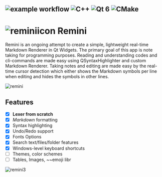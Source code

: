 ![example workflow](https://github.com/AngryFender/Remini/actions/workflows/c-cpp.yml/badge.svg)
![C++](https://img.shields.io/badge/language-C++-blue.svg)
![Qt 6](https://img.shields.io/badge/framework-Qt_6-green.svg)
![CMake](https://img.shields.io/badge/build-CMake-red.svg)
---
# ![reminiicon](https://github.com/AngryFender/Remini/assets/29480834/b1361084-1532-47bd-b755-f1c375dbc510) Remini 
Remini is an ongoing attempt to create a simple, lightweight real-time Markdown Renderer in Qt Widgets. The primary goal of this app is note taking for programming purposes. Reading and understanding codes and cli-commands are made easy using QSyntaxHighlighter and custom Markdown Renderer. Taking notes and editing are made easy by the real-time cursor detection which either shows the Markdown symbols per line when editing and hides the symbols in other lines.

![remini](https://github.com/AngryFender/Remini/assets/29480834/8c0a9ca5-23e9-48de-864c-6ffc099d7df6)
## Features

- [x]  **Lexer from scratch**
- [x]  *Markdown* formatting
- [x]  Syntax highlighting
- [x]  Undo/Redo support
- [x]  Fonts Options
- [x]  Search text/files/folder features
- [x]  Windows-level keyboard shortcuts
- [ ]  Themes, color schemes
- [ ]  Tables, Images, ~~emoji libr

![remini3](https://github.com/AngryFender/Remini/assets/29480834/7626110f-b6c6-415a-986d-b18c2f6cc8ba)
